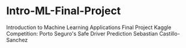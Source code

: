 # Intro-ML-Final-Project
Introduction to Machine Learning Applications Final Project
Kaggle Competition: Porto Seguro's Safe Driver Prediction
Sebastian Castillo-Sanchez
